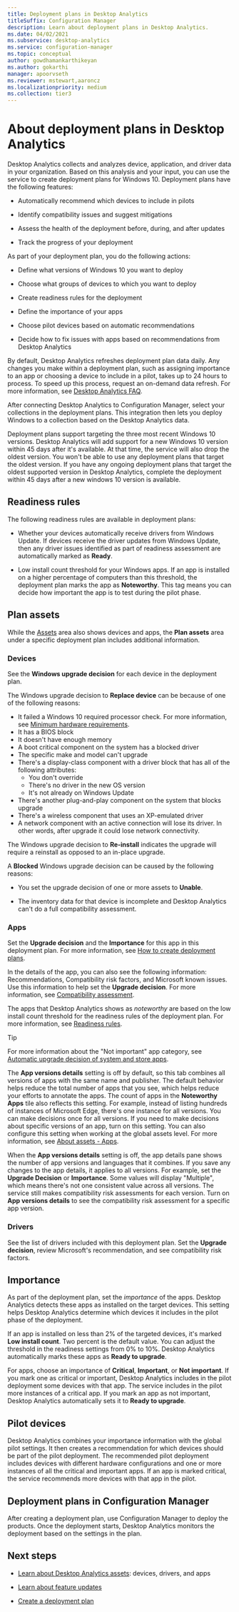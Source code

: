 ```yaml
---
title: Deployment plans in Desktop Analytics
titleSuffix: Configuration Manager
description: Learn about deployment plans in Desktop Analytics.
ms.date: 04/02/2021
ms.subservice: desktop-analytics
ms.service: configuration-manager
ms.topic: conceptual
author: gowdhamankarthikeyan
ms.author: gokarthi
manager: apoorvseth
ms.reviewer: mstewart,aaroncz 
ms.localizationpriority: medium
ms.collection: tier3
---
```


# About deployment plans in Desktop Analytics

Desktop Analytics collects and analyzes device, application, and driver data in your organization. Based on this analysis and your input, you can use the service to create deployment plans for Windows 10. Deployment plans have the following features:  

- Automatically recommend which devices to include in pilots  

- Identify compatibility issues and suggest mitigations  

- Assess the health of the deployment before, during, and after updates  

- Track the progress of your deployment  

As part of your deployment plan, you do the following actions:  

- Define what versions of Windows 10 you want to deploy  

- Choose what groups of devices to which you want to deploy  

- Create readiness rules for the deployment  

- Define the importance of your apps  

- Choose pilot devices based on automatic recommendations  

- Decide how to fix issues with apps based on recommendations from Desktop Analytics  

By default, Desktop Analytics refreshes deployment plan data daily. Any changes you make within a deployment plan, such as assigning importance to an app or choosing a device to include in a pilot, takes up to 24 hours to process. To speed up this process, request an on-demand data refresh. For more information, see [Desktop Analytics FAQ](faq.yml#can-i-reduce-the-amount-of-time-it-takes-for-data-to-refresh-in-my-desktop-analytics-portal-).  

After connecting Desktop Analytics to Configuration Manager, select your collections in the deployment plans. This integration then lets you deploy Windows to a collection based on the Desktop Analytics data.

Deployment plans support targeting the three most recent Windows 10 versions. Desktop Analytics will add support for a new Windows 10 version within 45 days after it's available. At that time, the service will also drop the oldest version. You won't be able to use any deployment plans that target the oldest version. If you have any ongoing deployment plans that target the oldest supported version in Desktop Analytics, complete the deployment within 45 days after a new windows 10 version is available.

## Readiness rules

The following readiness rules are available in deployment plans:

- Whether your devices automatically receive drivers from Windows Update. If devices receive the driver updates from Windows Update, then any driver issues identified as part of readiness assessment are automatically marked as **Ready**.  

- Low install count threshold for your Windows apps. If an app is installed on a higher percentage of computers than this threshold, the deployment plan marks the app as **Noteworthy**. This tag means you can decide how important the app is to test during the pilot phase.  

## Plan assets

<!-- 4670224 -->

While the [Assets](about-assets.md) area also shows devices and apps, the **Plan assets** area under a specific deployment plan includes additional information.

### Devices

See the **Windows upgrade decision** for each device in the deployment plan.

The Windows upgrade decision to **Replace device** can be because of one of the following reasons:

- It failed a Windows 10 required processor check. For more information, see [Minimum hardware requirements](/windows-hardware/design/minimum/minimum-hardware-requirements-overview#31-processor).
- It has a BIOS block
- It doesn't have enough memory
- A boot critical component on the system has a blocked driver
- The specific make and model can't upgrade
- There's a display-class component with a driver block that has all of the following attributes:
  - You don't override
  - There's no driver in the new OS version
  - It's not already on Windows Update
- There's another plug-and-play component on the system that blocks upgrade
- There's a wireless component that uses an XP-emulated driver
- A network component with an active connection will lose its driver. In other words, after upgrade it could lose network connectivity.

The Windows upgrade decision to **Re-install** indicates the upgrade will require a reinstall as opposed to an in-place upgrade.

A **Blocked** Windows upgrade decision can be caused by the following reasons:

- You set the upgrade decision of one or more assets to **Unable**.

- The inventory data for that device is incomplete and Desktop Analytics can't do a full compatibility assessment.

### Apps

Set the **Upgrade decision** and the **Importance** for this app in this deployment plan. For more information, see [How to create deployment plans](create-deployment-plans.md).

In the details of the app, you can also see the following information: Recommendations, Compatibility risk factors, and Microsoft known issues. Use this information to help set the **Upgrade decision**. For more information, see [Compatibility assessment](compat-assessment.md).

The apps that Desktop Analytics shows as *noteworthy* are based on the low install count threshold for the readiness rules of the deployment plan. For more information, see [Readiness rules](create-deployment-plans.md#readiness-rules).

   > [!Tip]
   > For more information about the "Not important" app category, see [Automatic upgrade decision of system and store apps](about-assets.md#automatic-upgrade-decision-of-system-and-store-apps). <!-- 3587232 -->

The **App versions details** setting is off by default, so this tab combines all versions of apps with the same name and publisher.<!-- 5542186 --> The default behavior helps reduce the total number of apps that you see, which helps reduce your efforts to annotate the apps. The count of apps in the **Noteworthy Apps** tile also reflects this setting. For example, instead of listing hundreds of instances of Microsoft Edge, there's one instance for all versions. You can make decisions once for all versions. If you need to make decisions about specific versions of an app, turn on this setting. You can also configure this setting when working at the global assets level. For more information, see [About assets - Apps](about-assets.md#apps).

When the **App versions details** setting is off, the app details pane shows the number of app versions and languages that it combines. If you save any changes to the app details, it applies to all versions. For example, set the **Upgrade Decision** or **Importance**. Some values will display "Multiple", which means there's not one consistent value across all versions. The service still makes compatibility risk assessments for each version. Turn on **App versions details** to see the compatibility risk assessment for a specific app version.

### Drivers

See the list of drivers included with this deployment plan. Set the **Upgrade decision**, review Microsoft's recommendation, and see compatibility risk factors.

## Importance

As part of the deployment plan, set the *importance* of the apps. Desktop Analytics detects these apps as installed on the target devices. This setting helps Desktop Analytics determine which devices it includes in the pilot phase of the deployment.

If an app is installed on less than 2% of the targeted devices, it's marked **Low install count**. Two percent is the default value. You can adjust the threshold in the readiness settings from 0% to 10%. Desktop Analytics automatically marks these apps as **Ready to upgrade**.  

For apps, choose an importance of **Critical**, **Important**, or **Not important**. If you mark one as critical or important, Desktop Analytics includes in the pilot deployment some devices with that app. The service includes in the pilot more instances of a critical app. If you mark an app as not important, Desktop Analytics automatically sets it to **Ready to upgrade**.

## Pilot devices

Desktop Analytics combines your importance information with the global pilot settings. It then creates a recommendation for which devices should be part of the pilot deployment. The recommended pilot deployment includes devices with different hardware configurations and one or more instances of all the critical and important apps. If an app is marked critical, the service recommends more devices with that app in the pilot.

## Deployment plans in Configuration Manager

After creating a deployment plan, use Configuration Manager to deploy the products. Once the deployment starts, Desktop Analytics monitors the deployment based on the settings in the plan.

## Next steps

- [Learn about Desktop Analytics assets](about-assets.md): devices, drivers, and apps

- [Learn about feature updates](about-updates.md)

- [Create a deployment plan](create-deployment-plans.md)

